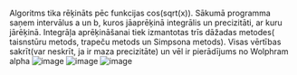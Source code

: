Algoritms tika rēķināts pēc funkcijas cos(sqrt(x)).
Sākumā programma saņem intervālus a un b, kuros jāaprēķinā integrālis un precizitāti, ar kuru jārēķinā.
Integrāļa aprēķināšanai tiek izmantotas trīs dāžadas metodes( taisnstūru metods, trapeču metods un Simpsona metods). Visas vērtības sakrīt(var neskrīt, ja ir maza precizitāte) un vēl ir pierādījums no Wolphram alpha
![image](https://user-images.githubusercontent.com/112925770/212767238-81fa5de2-56fe-467c-b595-753d2b7562a0.png)
![image](https://user-images.githubusercontent.com/112925770/212767273-3f4ca192-d174-449c-aa2b-7bfef7217aeb.png)
![image](https://user-images.githubusercontent.com/112925770/212776016-98adc95a-75b3-4dfc-9c59-026b9a5a1cfd.png)

